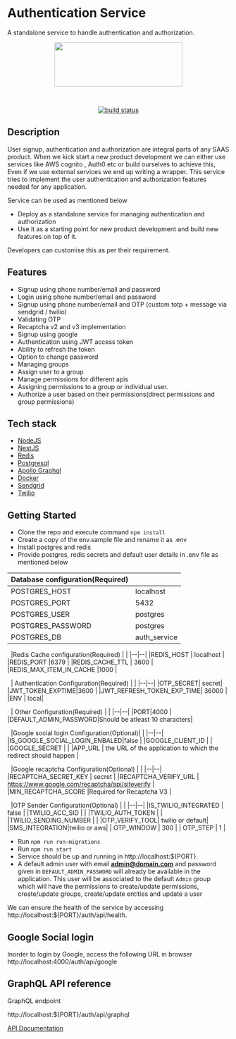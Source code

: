 
# Authentication Service

A standalone service to handle authentication and authorization.
<p  align="center">
<img src="https://www.keyvalue.systems/logo.png" width="290" height="100">
</p>
&nbsp;
<p  align="center">
<a  href="https://gitlab.com/keyvalue-systems/authentication-service/-/pipelines"  target="_blank"><img  src="https://gitlab.com/keyvalue-systems/authentication-service/badges/master/pipeline.svg?key_text=build"  alt="build status"/></a>
</p>

  

## Description

User signup, authentication and authorization are integral parts of any SAAS product. When we kick start a new product development we can either use services like AWS cognito , Auth0 etc or build ourselves to achieve this, Even if we use external services we end up writing a wrapper. This service tries to implement the user authentication and authorization features needed for any application.

Service can be used as mentioned below
-   Deploy as a standalone service for managing authentication and authorization   
-   Use it as a starting point for new product development and build new features on top of it.
 
Developers can customise this as per their requirement.

## Features

-   Signup using phone number/email and password
-   Login using phone number/email and password
-   Signup using phone number/email and OTP (custom totp + message via sendgrid / twilio)
-   Validating OTP
-   Recaptcha v2 and v3 implementation
-   Signup using google
-   Authentication using JWT access token
-   Ability to refresh the token
-   Option to change password
-   Managing groups
-   Assign user to a group
-   Manage permissions for different apis
-   Assigning permissions to a group or individual user.
-   Authorize a user based on their permissions(direct permissions and group permissions)
 
## Tech stack 

-   [NodeJS](https://nodejs.org/en/)
-   [NestJS](https://nestjs.com/)
-   [Redis](https://redis.io/)
-   [Postgresql](https://www.postgresql.org/)
-   [Apollo Graphql](https://www.apollographql.com/)
-   [Docker](https://www.docker.com/)
-   [Sendgrid](https://sendgrid.com/)
-   [Twilio](https://www.twilio.com/)

## Getting Started

-   Clone the repo and execute command `npm install`
-   Create a copy of the env.sample file and rename it as .env
-   Install postgres and redis
-   Provide postgres, redis secrets and default user details in .env file as mentioned below

| Database configuration(Required) |  |
|--|--|
|POSTGRES_HOST  | localhost |
|POSTGRES_PORT  |  5432|
|POSTGRES_USER  | postgres |
|POSTGRES_PASSWORD  | postgres |
|POSTGRES_DB  | auth_service |

&nbsp;
|Redis Cache configuration(Required)  |  |
|--|--|
|REDIS_HOST  | localhost |
|REDIS_PORT |6379  |
|REDIS_CACHE_TTL | 3600 |
|REDIS_MAX_ITEM_IN_CACHE  |1000  |

&nbsp;
| Authentication Configuration(Required) |  |
|--|--|
|OTP_SECRET|  secret|
|JWT_TOKEN_EXPTIME|3600  |
|JWT_REFRESH_TOKEN_EXP_TIME| 36000 |
|ENV  |  local|

  &nbsp;
| Other Configuration(Required) |  |
|--|--|
|PORT|4000  |
|DEFAULT_ADMIN_PASSWORD|Should be atleast 10 characters|

  &nbsp;
|Google social login Configuration(Optional)|  |
|--|--|
|IS_GOOGLE_SOCIAL_LOGIN_ENBALED|false |
|GOOGLE_CLIENT_ID  |  |
|GOOGLE_SECRET  |  |
|APP_URL  | the URL of the application to which the redirect should happen |

&nbsp;
|Google recaptcha Configuration(Optional) |  |
|--|--|
|RECAPTCHA_SECRET_KEY | secret |
|RECAPTCHA_VERIFY_URL  | https://www.google.com/recaptcha/api/siteverify |
|MIN_RECAPTCHA_SCORE  |Required for Recaptcha V3  |

  &nbsp;
|OTP Sender Configuration(Optional)  |  |
|--|--|
|IS_TWILIO_INTEGRATED  | false |
|TWILIO_ACC_SID  |  |
|TWILIO_AUTH_TOKEN  |  |
|TWILIO_SENDING_NUMBER  |  |
|OTP_VERIFY_TOOL| twilio or default|
|SMS_INTEGRATION|twilio or aws|
| OTP_WINDOW | 300  |
| OTP_STEP | 1 |

-   Run `npm run run-migrations`
-   Run `npm run start`
-   Service should be up and running in http://localhost:${PORT}.
- A default admin user with email **admin@domain.com** and password given in `DEFAULT_ADMIN_PASSWORD` will already be available in the application. This user will be associated to the default `Admin` group which will have the permissions to create/update permissions, create/update groups, create/update entities and update a user
    

We can ensure the health of the service by accessing http://localhost:${PORT}/auth/api/health.

## Google Social login

Inorder to login by Google, access the following URL in browser http://localhost:4000/auth/api/google 
## GraphQL API reference

GraphQL endpoint

http://localhost:${PORT}/auth/api/graphql

[API Documentation](https://documenter.getpostman.com/view/10091423/U16ev8cG)